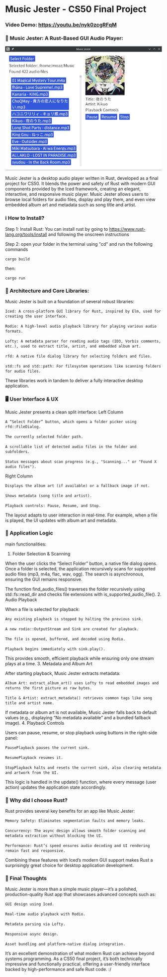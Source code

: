 # Music Jester - CS50 Final Project
### Video Demo: https://youtu.be/nyk0zcgRFqM
### 🎵 Music Jester: A Rust-Based GUI Audio Player:
![Screenshot of Music Player.](screenie.png)

Music Jester is a desktop audio player written in Rust, developed as a final project for CS50. It blends the power and safety of Rust with modern GUI components provided by the Iced framework, creating an elegant, interactive, and responsive music player. Music Jester allows users to browse local folders for audio files, display and play them, and even view embedded album art and metadata such as song title and artist.

### ℹ️ How to Install?
Step 1: Install Rust:
You can install rust by going to https://www.rust-lang.org/tools/install and following the onscreen instructions

Step 2: open your folder in the terminal using "cd" and run the following commands

    cargo build

then:

    cargo run



### 🧱 Architecture and Core Libraries:
Music Jester is built on a foundation of several robust libraries:

    Iced: A cross-platform GUI library for Rust, inspired by Elm, used for creating the user interface.

    Rodio: A high-level audio playback library for playing various audio formats.

    Lofty: A metadata parser for reading audio tags (ID3, Vorbis comments, etc.), used to extract title, artist, and embedded album art.

    rfd: A native file dialog library for selecting folders and files.

    std::fs and std::path: For filesystem operations like scanning folders for audio files.

These libraries work in tandem to deliver a fully interactive desktop application.

### 🖥️ User Interface & UX
Music Jester presents a clean split interface:
Left Column

    A “Select Folder” button, which opens a folder picker using rfd::FileDialog.

    The currently selected folder path.

    A scrollable list of detected audio files in the folder and subfolders.

    Status messages about scan progress (e.g., "Scanning..." or "Found X audio files").

Right Column

    Displays the album art (if available) or a fallback image if not.

    Shows metadata (song title and artist).

    Playback controls: Pause, Resume, and Stop.

The layout adapts to user interaction in real-time. For example, when a file is played, the UI updates with album art and metadata.

### 🧠 Application Logic

main functionalities:
1. Folder Selection & Scanning

When the user clicks the “Select Folder” button, a native file dialog opens. Once a folder is selected, the application recursively scans for supported audio files (mp3, m4a, flac, wav, ogg). The search is asynchronous, ensuring the GUI remains responsive.

The function find_audio_files() traverses the folder recursively using std::fs::read_dir and checks file extensions with is_supported_audio_file().
2. Audio Playback

When a file is selected for playback:

    Any existing playback is stopped by halting the previous sink.

    A new rodio::OutputStream and Sink are created for playback.

    The file is opened, buffered, and decoded using Rodio.

    Playback begins immediately with sink.play().

This provides smooth, efficient playback while ensuring only one stream plays at a time.
3. Metadata and Album Art

After starting playback, Music Jester extracts metadata:

    Album Art: extract_album_art() uses Lofty to read embedded images and returns the first picture as raw bytes.

    Title & Artist: extract_metadata() retrieves common tags like song title and artist name.

If metadata or album art is not available, Music Jester falls back to default values (e.g., displaying “No metadata available” and a bundled fallback image).
4. Playback Controls

Users can pause, resume, or stop playback using buttons in the right-side panel:

    PausePlayback pauses the current sink.

    ResumePlayback resumes it.

    StopPlayback halts and resets the current sink, also clearing metadata and artwork from the UI.

This logic is handled in the update() function, where every message (user action) updates the application state accordingly.

### 🚀 Why did I choose Rust?
Rust provides several key benefits for an app like Music Jester:

    Memory Safety: Eliminates segmentation faults and memory leaks.

    Concurrency: The async design allows smooth folder scanning and metadata extraction without blocking the UI.

    Performance: Rust’s speed ensures audio decoding and UI rendering remain fast and responsive.

Combining these features with Iced’s modern GUI support makes Rust a surprisingly great choice for desktop application development.

### 🌟 Final Thoughts
Music Jester is more than a simple music player—it’s a polished, production-quality Rust app that showcases advanced concepts such as:

    GUI design using Iced.

    Real-time audio playback with Rodio.

    Metadata parsing via Lofty.

    Responsive async design.

    Asset bundling and platform-native dialog integration.

It’s an excellent demonstration of what modern Rust can achieve beyond systems programming. As a CS50 final project, it’s both technically impressive and functionally practical, offering a user-friendly interface backed by high-performance and safe Rust code. :/